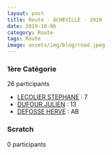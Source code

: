 ```yaml
---
layout: post
title: Route - ACHEVILLE - 2019
date: 2019-10-06
category: Route
tags: Route
image: assets/img/blog/road.jpeg
---
```


### 1ère Catégorie
26 participants
- [LECOLIER STEPHANE](https://teamspecializedlille.cc/coureurs/lecolierstephane) : 7
- [DUFOUR JULIEN](https://teamspecializedlille.cc/coureurs/dufourjulien) : 13
- [DEFOSSE HERVE](https://teamspecializedlille.cc/coureurs/defosseherve) : AB

### Scratch
0 participants
